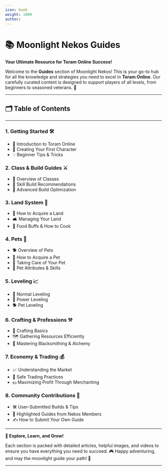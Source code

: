```yaml
---
icon: book
weight: 1000
author:
---
```

# 📚 Moonlight Nekos Guides

**Your Ultimate Resource for Toram Online Success!**

Welcome to the **Guides** section of Moonlight Nekos! This is your go-to hub for all the knowledge and strategies you need to excel in **Toram Online**. Our carefully curated content is designed to support players of all levels, from beginners to seasoned veterans. 🌙
___

## 🗂 Table of Contents

___

### 1️. Getting Started 🛠️

- 🌟 Introduction to Toram Online
- 👤 Creating Your First Character
- 💡 Beginner Tips & Tricks

### 2. Class & Build Guides ⚔️

- 📖 Overview of Classes
- 🔧 Skill Build Recommendations
- 🧠 Advanced Build Optimization

### 3️. Land System 🏡

- 🌾 How to Acquire a Land
- 🛋️ Managing Your Land
- 🍳 Food Buffs & How to Cook

### 4. Pets 🐾

- 🐕 Overview of Pets
- 🐾 How to Acquire a Pet
- 🍼 Taking Care of Your Pet
- 🌟 Pet Attributes & Skills

### 5️. Leveling 📈

- 🧗 Normal Leveling
- 🚀 Power Leveling
- 🐕 Pet Leveling

### 6️. Crafting & Professions ⚒️

- 🔨 Crafting Basics
- 🗺️ Gathering Resources Efficiently
- 🏅 Mastering Blacksmithing & Alchemy
  
### 7. Economy & Trading 💰

- 📈 Understanding the Market
- 🤝 Safe Trading Practices
- 💵 Maximizing Profit Through Merchanting

### 8. Community Contributions 🤝

- 🛠️ User-Submitted Builds & Tips
- 🌟 Highlighted Guides from Nekos Members
- ✍️ How to Submit Your Own Guide

___
**📖 Explore, Learn, and Grow!**

Each section is packed with detailed articles, helpful images, and videos to ensure you have everything you need to succeed. 🎮 Happy adventuring, and may the moonlight guide your path! 🌙
___